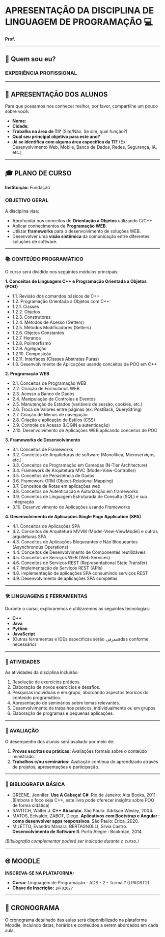 # APRESENTAÇÃO DA DISCIPLINA DE LINGUAGEM DE PROGRAMAÇÃO 💻

**Prof.**

---

## 🤔 Quem sou eu?



### EXPERIÊNCIA PROFISSIONAL


---

## 👋 APRESENTAÇÃO DOS ALUNOS

Para que possamos nos conhecer melhor, por favor, compartilhe um pouco sobre você:

* **Nome:**
* **Cidade:**
* **Trabalha na área de TI?** (Sim/Não. Se sim, qual função?)
* **Qual seu principal objetivo para este ano?**
* **Já se identifica com alguma área específica da TI?** (Ex: Desenvolvimento Web, Mobile, Banco de Dados, Redes, Segurança, IA, etc.)

---

## 🎓 PLANO DE CURSO

**Instituição:** Fundação

### OBJETIVO GERAL
A disciplina visa:
* Aprofundar nos conceitos de **Orientação a Objetos** utilizando C/C++.
* Aplicar conhecimentos de **Programação WEB**.
* Utilizar **frameworks** para o desenvolvimento de soluções WEB.
* Desenvolver uma **visão sistêmica** da comunicação entre diferentes soluções de software.

---

### 📚 CONTEÚDO PROGRAMÁTICO

O curso será dividido nos seguintes módulos principais:

**1. Conceitos de Linguagem C++ e Programação Orientada a Objetos (POO)**
* 1.1. Revisão dos comandos básicos de C++
* 1.2. Programação Orientada a Objetos com C++:
* 1.2.1. Classes
* 1.2.2. Objetos
* 1.2.3. Construtores
* 1.2.4. Métodos de Acesso (Getters)
* 1.2.5. Métodos Modificadores (Setters)
* 1.2.6. Objetos Constantes
* 1.2.7. Herança
* 1.2.8. Polimorfismo
* 1.2.9. Agregação
* 1.2.10. Composição
* 1.2.11. Interfaces (Classes Abstratas Puras)
* 1.3. Desenvolvimento de Aplicações usando conceitos de POO em C++

**2. Programação WEB**
* 2.1. Conceitos de Programação WEB
* 2.2. Criação de Formulários WEB
* 2.3. Acesso a Banco de Dados
* 2.4. Manipulação de Controles e Eventos
* 2.5. Manutenção de Estados (variáveis de sessão, cookies, etc.)
* 2.6. Troca de Valores entre páginas (ex: PostBack, QueryString)
* 2.7. Criação de Menus de navegação
* 2.8. Criação e aplicação de Estilos (CSS)
* 2.9. Controle de Acesso (LOGIN e autenticação)
* 2.10. Desenvolvimento de Aplicações WEB aplicando conceitos de POO

**3. Frameworks de Desenvolvimento**
* 3.1. Conceitos de Frameworks
* 3.2. Conceitos de Arquiteturas de software (Monolítica, Microserviços, etc.)
* 3.3. Conceitos de Programação em Camadas (N-Tier Architecture)
* 3.4. Framework de Arquitetura MVC (Model-View-Controller)
* 3.5. Conceitos de Persistência de Dados
* 3.6. Framework ORM (Object-Relational Mapping)
* 3.7. Conceitos de Rotas em aplicações web
* 3.8. Conceitos de Autenticação e Autorização em frameworks
* 3.9. Conceitos de Linguagem Estruturada de Consulta (SQL) e sua integração
* 3.10. Desenvolvimento de Aplicações usando Frameworks

**4. Desenvolvimento de Aplicações Single Page Application (SPA)**
* 4.1. Conceitos de Aplicações SPA
* 4.2. Conceitos de Arquitetura MVVM (Model-View-ViewModel) e outras arquiteturas SPA
* 4.3. Conceitos de Aplicações Bloqueantes e Não Bloqueantes (Asynchronous Operations)
* 4.4. Conceitos de Desenvolvimento de Componentes reutilizáveis
* 4.5. Conceitos de Serviços WEB (Web Services)
* 4.6. Conceitos de Serviços REST (Representational State Transfer)
* 4.7. Implementação de Serviços REST (APIs)
* 4.8. Implementação de aplicações SPA consumindo serviços REST
* 4.9. Desenvolvimento de aplicações SPA completas

---

### 🛠️ LINGUAGENS E FERRAMENTAS

Durante o curso, exploraremos e utilizaremos as seguintes tecnologias:

* **C++**
* **Java**
* **Python**
* **JavaScript**
* (Outras ferramentas e IDEs específicas serão معرفیadas conforme necessário)

---

### 📝 ATIVIDADES

As atividades da disciplina incluirão:

1.  Resolução de exercícios práticos.
2.  Elaboração de novos exercícios e desafios.
3.  Pesquisas individuais e em grupo, abordando aspectos teóricos do conteúdo programático.
4.  Apresentação de seminários sobre temas relevantes.
5.  Desenvolvimento de trabalhos práticos, individualmente ou em grupos.
6.  Elaboração de programas e pequenas aplicações.

---

### 💯 AVALIAÇÃO

O desempenho dos alunos será avaliado por meio de:

1.  **Provas escritas ou práticas:** Avaliações formais sobre o conteúdo ministrado.
2.  **Trabalhos e/ou seminários:** Avaliação contínua do aprendizado através de projetos, apresentações e participação.

---

### 📖 BIBLIOGRAFIA BÁSICA

* GREENE, Jennifer. **Use A Cabeça! C#**. Rio de Janeiro: Alta Books, 2011. (Embora o foco seja C++, este livro pode oferecer insights sobre POO de forma didática)
* SAVITCH, Walter J. **C++ Absoluto**. São Paulo: Addison Wesley, 2004.
* MATOS, Ecivaldo; ZABOT, Diego. **Aplicativos com Bootstrap e Angular : como desenvolver apps responsivos**. São Paulo: Érica, 2020.
* MILETTO, Evandro Manara, BERTAGNOLLI, Silvia Castro. **Desenvolvimento de Software II**. Porto Alegre : Bookman, 2014.

*(Bibliografia complementar poderá ser indicada durante o curso.)*

---

## 🌐 MOODLE

**INSCREVA-SE NA PLATAFORMA:**

* **Curso:** Linguagem de Programação - ADS - 2 - Turma ? (LPADST2)
* **Chave de Inscrição:** `INFO202?`

---
## 📅 CRONOGRAMA
O cronograma detalhado das aulas será disponibilizado na plataforma Moodle, incluindo datas, horários e conteúdos a serem abordados em cada aula.
